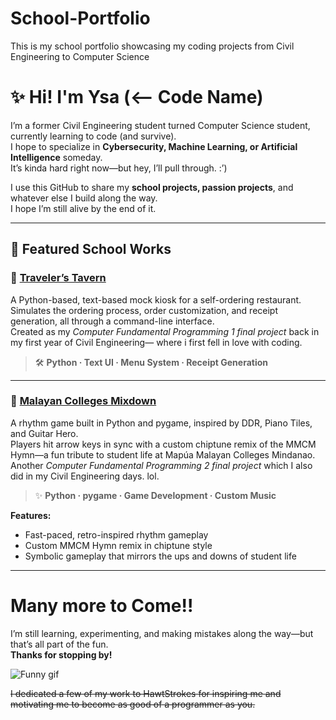 # School-Portfolio
This is my school portfolio showcasing my coding projects from Civil Engineering to Computer Science

# ✨ Hi! I'm Ysa (<-- Code Name)

I’m a former Civil Engineering student turned Computer Science student, currently learning to code (and survive).  
I hope to specialize in **Cybersecurity, Machine Learning, or Artificial Intelligence** someday.  
It’s kinda hard right now—but hey, I’ll pull through. :’)

I use this GitHub to share my **school projects, passion projects**, and whatever else I build along the way.  
I hope I’m still alive by the end of it.

---

## 📌 Featured School Works

### 🧾 [Traveler’s Tavern](https://github.com/YsaMee/TravelersTavern)
A Python-based, text-based mock kiosk for a self-ordering restaurant.  
Simulates the ordering process, order customization, and receipt generation, all through a command-line interface.  
Created as my *Computer Fundamental Programming 1 final project* back in my first year of Civil Engineering— where i first fell in love with coding.
> 🛠️ **Python · Text UI · Menu System · Receipt Generation**

---

### 🎵 [Malayan Colleges Mixdown](https://github.com/YsaMee/Malayan-Colleges-Mixdown)
A rhythm game built in Python and pygame, inspired by DDR, Piano Tiles, and Guitar Hero.  
Players hit arrow keys in sync with a custom chiptune remix of the MMCM Hymn—a fun tribute to student life at Mapúa Malayan Colleges Mindanao.
Another  *Computer Fundamental Programming 2 final project* which I also did in my Civil Engineering days. lol.

> ✨ **Python · pygame · Game Development · Custom Music**

**Features:**
- Fast-paced, retro-inspired rhythm gameplay
- Custom MMCM Hymn remix in chiptune style
- Symbolic gameplay that mirrors the ups and downs of student life

--- 
# Many more to Come!!

I’m still learning, experimenting, and making mistakes along the way—but that’s all part of the fun.  
**Thanks for stopping by!** 

![Funny gif](https://media.giphy.com/media/3o7abldj0b3rxrZUxW/giphy.gif)

~~I dedicated a few of my work to HawtStrokes for inspiring me and motivating me to become as good of a programmer as you.~~
